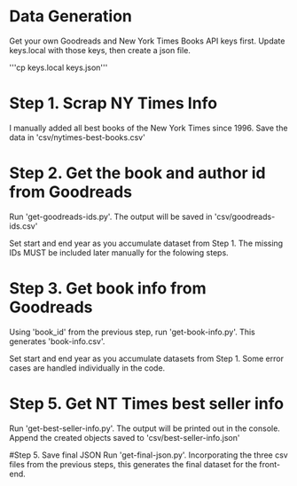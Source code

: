# Data Generation
Get your own Goodreads and New York Times Books API keys first. Update keys.local with those keys, then create a json file.

'''cp keys.local keys.json'''

# Step 1. Scrap NY Times Info
I manually added all best books of the New York Times since 1996. Save the data in 'csv/nytimes-best-books.csv'

# Step 2. Get the book and author id from Goodreads
Run 'get-goodreads-ids.py'. The output will be saved in 'csv/goodreads-ids.csv'

Set start and end year as you accumulate dataset from Step 1. The missing IDs MUST be included later manually for the folowing steps.

# Step 3. Get book info from Goodreads
Using 'book_id' from the previous step, run 'get-book-info.py'. This generates 'book-info.csv'.

Set start and end year as you accumulate datasets from Step 1. Some error cases are handled individually in the code.

# Step 5. Get NT Times best seller info
Run 'get-best-seller-info.py'. The output will be printed out in the console. Append the created objects saved to 'csv/best-seller-info.json'

#Step 5. Save final JSON
Run 'get-final-json.py'. Incorporating the three csv files from the previous steps, this generates the final dataset for the front-end.
